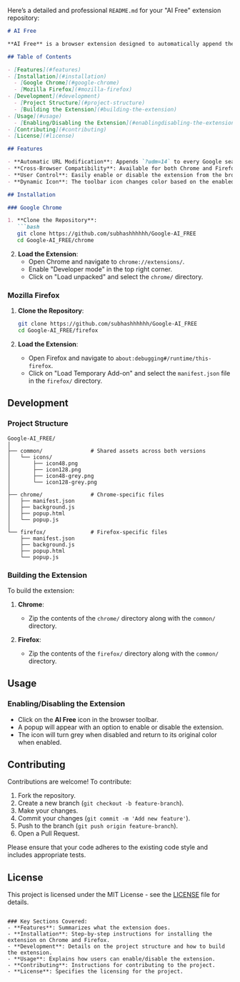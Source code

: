 Here’s a detailed and professional `README.md` for your "AI Free" extension repository:

```markdown
# AI Free

**AI Free** is a browser extension designed to automatically append the query parameter `?udm=14` to every Google search URL. This extension is available for both Google Chrome and Mozilla Firefox, offering a seamless and consistent experience across platforms.

## Table of Contents

- [Features](#features)
- [Installation](#installation)
  - [Google Chrome](#google-chrome)
  - [Mozilla Firefox](#mozilla-firefox)
- [Development](#development)
  - [Project Structure](#project-structure)
  - [Building the Extension](#building-the-extension)
- [Usage](#usage)
  - [Enabling/Disabling the Extension](#enablingdisabling-the-extension)
- [Contributing](#contributing)
- [License](#license)

## Features

- **Automatic URL Modification**: Appends `?udm=14` to every Google search query URL.
- **Cross-Browser Compatibility**: Available for both Chrome and Firefox with identical functionality.
- **User Control**: Easily enable or disable the extension from the browser toolbar.
- **Dynamic Icon**: The toolbar icon changes color based on the enabled/disabled state of the extension.

## Installation

### Google Chrome

1. **Clone the Repository**:
   ```bash
   git clone https://github.com/subhashhhhhh/Google-AI_FREE
   cd Google-AI_FREE/chrome
   ```

2. **Load the Extension**:
   - Open Chrome and navigate to `chrome://extensions/`.
   - Enable "Developer mode" in the top right corner.
   - Click on "Load unpacked" and select the `chrome/` directory.

### Mozilla Firefox

1. **Clone the Repository**:
   ```bash
   git clone https://github.com/subhashhhhhh/Google-AI_FREE
   cd Google-AI_FREE/firefox
   ```

2. **Load the Extension**:
   - Open Firefox and navigate to `about:debugging#/runtime/this-firefox`.
   - Click on "Load Temporary Add-on" and select the `manifest.json` file in the `firefox/` directory.

## Development

### Project Structure

```plaintext
Google-AI_FREE/
│
├── common/               # Shared assets across both versions
│   └── icons/
│       ├── icon48.png
│       ├── icon128.png
│       ├── icon48-grey.png
│       └── icon128-grey.png
│
├── chrome/               # Chrome-specific files
│   ├── manifest.json
│   ├── background.js
│   ├── popup.html
│   └── popup.js
│
└── firefox/              # Firefox-specific files
    ├── manifest.json
    ├── background.js
    ├── popup.html
    └── popup.js
```

### Building the Extension

To build the extension:

1. **Chrome**:
   - Zip the contents of the `chrome/` directory along with the `common/` directory.

2. **Firefox**:
   - Zip the contents of the `firefox/` directory along with the `common/` directory.

## Usage

### Enabling/Disabling the Extension

- Click on the **AI Free** icon in the browser toolbar.
- A popup will appear with an option to enable or disable the extension.
- The icon will turn grey when disabled and return to its original color when enabled.

## Contributing

Contributions are welcome! To contribute:

1. Fork the repository.
2. Create a new branch (`git checkout -b feature-branch`).
3. Make your changes.
4. Commit your changes (`git commit -m 'Add new feature'`).
5. Push to the branch (`git push origin feature-branch`).
6. Open a Pull Request.

Please ensure that your code adheres to the existing code style and includes appropriate tests.

## License

This project is licensed under the MIT License - see the [LICENSE](LICENSE) file for details.
```

### Key Sections Covered:
- **Features**: Summarizes what the extension does.
- **Installation**: Step-by-step instructions for installing the extension on Chrome and Firefox.
- **Development**: Details on the project structure and how to build the extension.
- **Usage**: Explains how users can enable/disable the extension.
- **Contributing**: Instructions for contributing to the project.
- **License**: Specifies the licensing for the project.